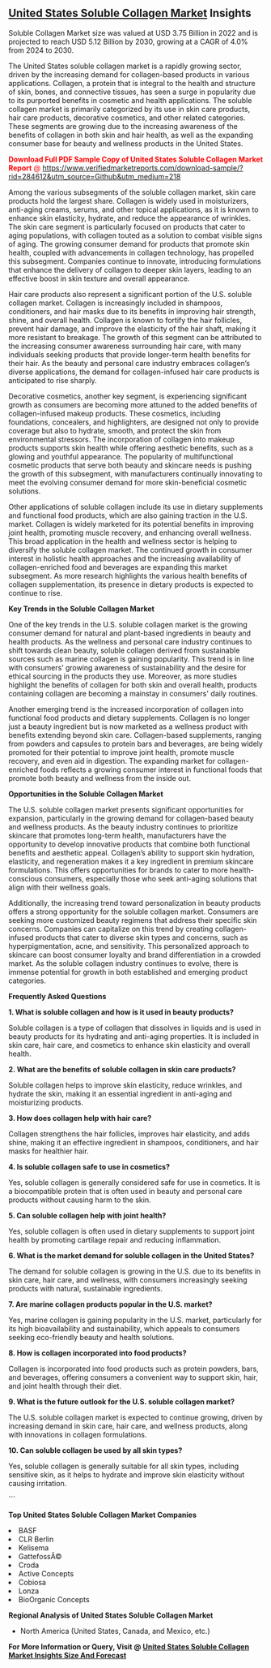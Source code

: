 <h2><a href="https://www.verifiedmarketreports.com/download-sample/?rid=284612&amp;utm_source=Github&amp;utm_medium=218" target="_blank">United States Soluble Collagen Market</a> Insights</h2><p>Soluble Collagen Market size was valued at USD 3.75 Billion in 2022 and is projected to reach USD 5.12 Billion by 2030, growing at a CAGR of 4.0% from 2024 to 2030.</p><p> <p>The United States soluble collagen market is a rapidly growing sector, driven by the increasing demand for collagen-based products in various applications. Collagen, a protein that is integral to the health and structure of skin, bones, and connective tissues, has seen a surge in popularity due to its purported benefits in cosmetic and health applications. The soluble collagen market is primarily categorized by its use in skin care products, hair care products, decorative cosmetics, and other related categories. These segments are growing due to the increasing awareness of the benefits of collagen in both skin and hair health, as well as the expanding consumer base for beauty and wellness products in the United States. <p><span class=""><span style="color: #ff0000;"><strong>Download Full PDF Sample Copy of United States Soluble Collagen Market Report</strong> @ </span><a href="https://www.verifiedmarketreports.com/download-sample/?rid=284612&amp;utm_source=Github&amp;utm_medium=218" target="_blank">https://www.verifiedmarketreports.com/download-sample/?rid=284612&amp;utm_source=Github&amp;utm_medium=218</a></span></p> <p>Among the various subsegments of the soluble collagen market, skin care products hold the largest share. Collagen is widely used in moisturizers, anti-aging creams, serums, and other topical applications, as it is known to enhance skin elasticity, hydrate, and reduce the appearance of wrinkles. The skin care segment is particularly focused on products that cater to aging populations, with collagen touted as a solution to combat visible signs of aging. The growing consumer demand for products that promote skin health, coupled with advancements in collagen technology, has propelled this subsegment. Companies continue to innovate, introducing formulations that enhance the delivery of collagen to deeper skin layers, leading to an effective boost in skin texture and overall appearance. <p>Hair care products also represent a significant portion of the U.S. soluble collagen market. Collagen is increasingly included in shampoos, conditioners, and hair masks due to its benefits in improving hair strength, shine, and overall health. Collagen is known to fortify the hair follicles, prevent hair damage, and improve the elasticity of the hair shaft, making it more resistant to breakage. The growth of this segment can be attributed to the increasing consumer awareness surrounding hair care, with many individuals seeking products that provide longer-term health benefits for their hair. As the beauty and personal care industry embraces collagen’s diverse applications, the demand for collagen-infused hair care products is anticipated to rise sharply. <p>Decorative cosmetics, another key segment, is experiencing significant growth as consumers are becoming more attuned to the added benefits of collagen-infused makeup products. These cosmetics, including foundations, concealers, and highlighters, are designed not only to provide coverage but also to hydrate, smooth, and protect the skin from environmental stressors. The incorporation of collagen into makeup products supports skin health while offering aesthetic benefits, such as a glowing and youthful appearance. The popularity of multifunctional cosmetic products that serve both beauty and skincare needs is pushing the growth of this subsegment, with manufacturers continually innovating to meet the evolving consumer demand for more skin-beneficial cosmetic solutions. <p>Other applications of soluble collagen include its use in dietary supplements and functional food products, which are also gaining traction in the U.S. market. Collagen is widely marketed for its potential benefits in improving joint health, promoting muscle recovery, and enhancing overall wellness. This broad application in the health and wellness sector is helping to diversify the soluble collagen market. The continued growth in consumer interest in holistic health approaches and the increasing availability of collagen-enriched food and beverages are expanding this market subsegment. As more research highlights the various health benefits of collagen supplementation, its presence in dietary products is expected to continue to rise. <p><strong>Key Trends in the Soluble Collagen Market</strong></p> <p>One of the key trends in the U.S. soluble collagen market is the growing consumer demand for natural and plant-based ingredients in beauty and health products. As the wellness and personal care industry continues to shift towards clean beauty, soluble collagen derived from sustainable sources such as marine collagen is gaining popularity. This trend is in line with consumers’ growing awareness of sustainability and the desire for ethical sourcing in the products they use. Moreover, as more studies highlight the benefits of collagen for both skin and overall health, products containing collagen are becoming a mainstay in consumers' daily routines. <p>Another emerging trend is the increased incorporation of collagen into functional food products and dietary supplements. Collagen is no longer just a beauty ingredient but is now marketed as a wellness product with benefits extending beyond skin care. Collagen-based supplements, ranging from powders and capsules to protein bars and beverages, are being widely promoted for their potential to improve joint health, promote muscle recovery, and even aid in digestion. The expanding market for collagen-enriched foods reflects a growing consumer interest in functional foods that promote both beauty and wellness from the inside out. <p><strong>Opportunities in the Soluble Collagen Market</strong></p> <p>The U.S. soluble collagen market presents significant opportunities for expansion, particularly in the growing demand for collagen-based beauty and wellness products. As the beauty industry continues to prioritize skincare that promotes long-term health, manufacturers have the opportunity to develop innovative products that combine both functional benefits and aesthetic appeal. Collagen’s ability to support skin hydration, elasticity, and regeneration makes it a key ingredient in premium skincare formulations. This offers opportunities for brands to cater to more health-conscious consumers, especially those who seek anti-aging solutions that align with their wellness goals. <p>Additionally, the increasing trend toward personalization in beauty products offers a strong opportunity for the soluble collagen market. Consumers are seeking more customized beauty regimens that address their specific skin concerns. Companies can capitalize on this trend by creating collagen-infused products that cater to diverse skin types and concerns, such as hyperpigmentation, acne, and sensitivity. This personalized approach to skincare can boost consumer loyalty and brand differentiation in a crowded market. As the soluble collagen industry continues to evolve, there is immense potential for growth in both established and emerging product categories. <p><strong>Frequently Asked Questions</strong></p> <p><strong>1. What is soluble collagen and how is it used in beauty products?</strong></p> <p>Soluble collagen is a type of collagen that dissolves in liquids and is used in beauty products for its hydrating and anti-aging properties. It is included in skin care, hair care, and cosmetics to enhance skin elasticity and overall health.</p> <p><strong>2. What are the benefits of soluble collagen in skin care products?</strong></p> <p>Soluble collagen helps to improve skin elasticity, reduce wrinkles, and hydrate the skin, making it an essential ingredient in anti-aging and moisturizing products.</p> <p><strong>3. How does collagen help with hair care?</strong></p> <p>Collagen strengthens the hair follicles, improves hair elasticity, and adds shine, making it an effective ingredient in shampoos, conditioners, and hair masks for healthier hair.</p> <p><strong>4. Is soluble collagen safe to use in cosmetics?</strong></p> <p>Yes, soluble collagen is generally considered safe for use in cosmetics. It is a biocompatible protein that is often used in beauty and personal care products without causing harm to the skin.</p> <p><strong>5. Can soluble collagen help with joint health?</strong></p> <p>Yes, soluble collagen is often used in dietary supplements to support joint health by promoting cartilage repair and reducing inflammation.</p> <p><strong>6. What is the market demand for soluble collagen in the United States?</strong></p> <p>The demand for soluble collagen is growing in the U.S. due to its benefits in skin care, hair care, and wellness, with consumers increasingly seeking products with natural, sustainable ingredients.</p> <p><strong>7. Are marine collagen products popular in the U.S. market?</strong></p> <p>Yes, marine collagen is gaining popularity in the U.S. market, particularly for its high bioavailability and sustainability, which appeals to consumers seeking eco-friendly beauty and health solutions.</p> <p><strong>8. How is collagen incorporated into food products?</strong></p> <p>Collagen is incorporated into food products such as protein powders, bars, and beverages, offering consumers a convenient way to support skin, hair, and joint health through their diet.</p> <p><strong>9. What is the future outlook for the U.S. soluble collagen market?</strong></p> <p>The U.S. soluble collagen market is expected to continue growing, driven by increasing demand in skin care, hair care, and wellness products, along with innovations in collagen formulations.</p> <p><strong>10. Can soluble collagen be used by all skin types?</strong></p> <p>Yes, soluble collagen is generally suitable for all skin types, including sensitive skin, as it helps to hydrate and improve skin elasticity without causing irritation.</p> ```</p><p><strong>Top United States Soluble Collagen Market Companies</strong></p><div data-test-id=""><p><li>BASF</li><li> CLR Berlin</li><li> Kelisema</li><li> GattefossÃ©</li><li> Croda</li><li> Active Concepts</li><li> Cobiosa</li><li> Lonza</li><li> BioOrganic Concepts</li></p><div><strong>Regional Analysis of&nbsp;United States Soluble Collagen Market</strong></div><ul><li dir="ltr"><p dir="ltr">North America&nbsp;(United States, Canada, and Mexico, etc.)</p></li></ul><p><strong>For More Information or Query, Visit @&nbsp;</strong><strong><a href="https://www.verifiedmarketreports.com/product/soluble-collagen-market/?utm_source=Github&amp;utm_medium=218" target="_blank">United States Soluble Collagen Market Insights Size And Forecast</a></strong></p></div>
